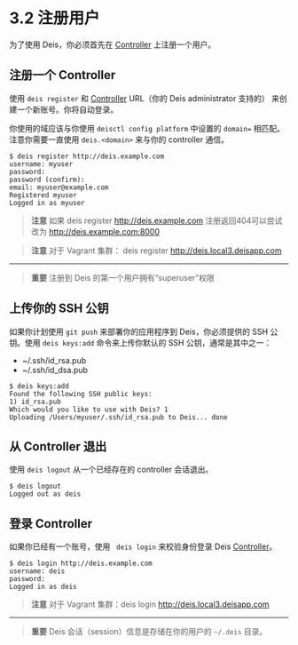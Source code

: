 # 3.2 注册用户

为了使用 Deis，你必须首先在 [Controller][1] 上注册一个用户。

## 注册一个 Controller

使用 `deis register` 和  [Controller][2] URL（你的 Deis administrator 支持的） 来创建一个新账号。你将自动登录。

你使用的域应该与你使用 `deisctl config platform` 中设置的 `domain=` 相匹配。注意你需要一直使用 `deis.<domain>` 来与你的 controller 通信。

```
$ deis register http://deis.example.com
username: myuser
password:
password (confirm):
email: myuser@example.com
Registered myuser
Logged in as myuser
```
> **注意**
如果 deis register http://deis.example.com 注册返回404可以尝试改为 http://deis.example.com:8000

> **注意**
对于 Vagrant 集群： deis register http://deis.local3.deisapp.com

----
> **重要**
注册到 Deis 的第一个用户拥有“superuser”权限

## 上传你的 SSH 公钥

如果你计划使用 `git push` 来部署你的应用程序到 Deis，你必须提供的 SSH 公钥。使用 `deis keys:add` 命令来上传你默认的 SSH 公钥，通常是其中之一：

- ~/.ssh/id_rsa.pub
- ~/.ssh/id_dsa.pub

```
$ deis keys:add
Found the following SSH public keys:
1) id_rsa.pub
Which would you like to use with Deis? 1
Uploading /Users/myuser/.ssh/id_rsa.pub to Deis... done
```

## 从 Controller 退出

使用 `deis logout` 从一个已经存在的 controller 会话退出。

```
$ deis logout
Logged out as deis
```

## 登录 Controller

如果你已经有一个账号，使用 ` deis login` 来校验身份登录 Deis [Controller][3]。

```
$ deis login http://deis.example.com
username: deis
password:
Logged in as deis
```

> **注意**
对于 Vagrant 集群：deis login http://deis.local3.deisapp.com

---
> **重要**
Deis 会话（session）信息是存储在你的用户的 `~/.deis` 目录。



  [1]: http://docs.deis.io/en/latest/reference/terms/controller/#controller
  [2]: http://docs.deis.io/en/latest/reference/terms/controller/#controller
  [3]: http://docs.deis.io/en/latest/reference/terms/controller/#controller
